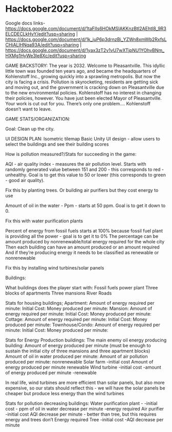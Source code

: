 # Hacktober2022

Google docs links- 
https://docs.google.com/document/d/1taFIIs6HOkMSIAKKnzBtI2AEhtI8_9R3ELCDECLkHvY/edit?usp=sharing | 
https://docs.google.com/document/d/1k_iuP6p3drnzBi_YZWn8xmWb2RxfsLCHiALlHNqa93A/edit?usp=sharing | 
https://docs.google.com/document/d/1yax3zT2v1vU7wXTjpNU1YOhvBNm_HXMg1HyWe3le8Xc/edit?usp=sharing

GAME BACKSTORY: 
The year is 2032. Welcome to Pleasantville. This idyllic little town was founded ten years
ago, and became the headquarters of Kohlenstoff Inc., growing quickly into a sprawling
metropolis. But now the city is facing a crisis. Pollution is skyrocketing, residents are getting sick
and moving out, and the government is cracking down on Pleasantville due to the new
environmental policies. Kohlenstoff has no interest in changing their policies, however.
You have just been elected Mayor of Pleasantville. Your work is cut out for you. There’s
only one problem.... Kohlenstoff doesn’t want to leave.

GAME STATS/ORGANIZATION: 

Goal: Clean up the city. 

UI DESIGN PLAN: 
Isometric tilemap
Basic Unity
UI design - allow users to select the buildings and see their building scores

How is pollution measured?/Stats for succeeding in the game:

AQI - air quality index - measures the air pollution level. Starts with randomly generated value between 151 and 200 - this corresponds to red - unhealthy. Goal is to get this value to 50 or lower (this corresponds to green - good air quality). 

Fix this by planting trees. Or building air purifiers but they cost energy to use

Amount of oil in the water - Ppm - starts at 50 ppm. Goal is to get it down to 0. 

Fix this with water purification plants 

Percent of energy from fossil fuels starts at 100% because fossil fuel plant is providing all the power - goal is to get it to 0% 
The percentage can be amount produced by nonrenewable/total energy required for the whole city
Then each building can have an amount produced or an amount required
And if they’re producing energy it needs to be classified as renewable or nonrenewable

Fix this by installing wind turbines/solar panels 

Buildings:

What buildings does the player start with:
Fossil fuels power plant
Three blocks of apartments 
Three mansions
River
Roads

Stats for housing buildings;
Apartment:
Amount of energy required per minute:
Initial Cost:
Money produced per minute:
Mansion:
Amount of energy required per minute:
Initial Cost:
Money produced per minute:
Cottage:
Amount of energy required per minute:
Initial Cost:
Money produced per minute:
Townhouse/Condo:
Amount of energy required per minute:
Initial Cost:
Money produced per minute:

Stats for Energy Production buildings:
The main enemy oil energy producing building:
Amount of energy produced per minute (must be enough to sustain the initial city of three mansions and three apartment blocks)
Amount of oil in water produced per minute:
Amount of air pollution produced per minute:
nonrenewable
Solar farm
    -initial cost
Amount of energy produced per minute
renewable
Wind turbine
-initial cost
-amount of energy produced per minute
-renewable

In real life, wind turbines are more efficient than solar panels, but also more expensive, so our stats should reflect this - we will have the solar panels be cheaper but produce less energy than the wind turbines

Stats for pollution decreasing buildings:
Water purification plant - 
-initial cost
     - ppm of oil in water decrease per minute
-energy required 
Air purifier 
    -initial cost
AQI decrease per minute - better than tree, but this requires energy and trees don’t 
Energy required
Tree
-initial cost
-AQI decrease per minute


